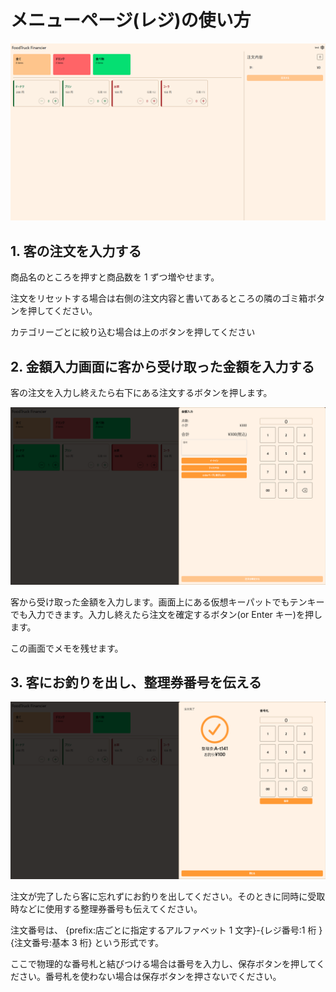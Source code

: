 # メニューページ(レジ)の使い方

![トップ](/docs/images/register/menu/1.webp)

## 1. 客の注文を入力する

商品名のところを押すと商品数を 1 ずつ増やせます。

注文をリセットする場合は右側の注文内容と書いてあるところの隣のゴミ箱ボタンを押してください。

カテゴリーごとに絞り込む場合は上のボタンを押してください

## 2. 金額入力画面に客から受け取った金額を入力する

客の注文を入力し終えたら右下にある注文するボタンを押します。

![金額入力画面](/docs/images/register/menu/2.webp)

客から受け取った金額を入力します。画面上にある仮想キーパットでもテンキーでも入力できます。入力し終えたら注文を確定するボタン(or
Enter キー)を押します。

この画面でメモを残せます。

## 3. 客にお釣りを出し、整理券番号を伝える

![注文完了画面](/docs/images/register/menu/3.webp)

注文が完了したら客に忘れずにお釣りを出してください。そのときに同時に受取時などに使用する整理券番号も伝えてください。

注文番号は、 \{prefix:店ごとに指定するアルファベット 1 文字}-\{レジ番号:1 桁 \}\{注文番号:基本 3 桁} という形式です。

ここで物理的な番号札と結びつける場合は番号を入力し、保存ボタンを押してください。番号札を使わない場合は保存ボタンを押さないでください。

